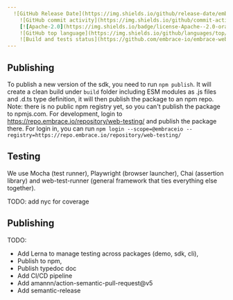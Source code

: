 ```yaml
---
  ![GitHub Release Date](https://img.shields.io/github/release-date/embrace-io/embrace-web-sdk)
    ![GitHub commit activity](https://img.shields.io/github/commit-activity/t/embrace-io/embrace-web-sdk)
    [![Apache-2.0](https://img.shields.io/badge/license-Apache--2.0-orange)](./LICENSE.txt)
    ![GitHub top language](https://img.shields.io/github/languages/top/embrace-io/embrace-web-sdk)
    ![Build and tests status](https://github.com/embrace-io/embrace-web-sdk/actions/workflows/ci-nodejs.yml/badge.svg)
---
```


## Publishing

To publish a new version of the sdk, you need to run `npm publish`. It will create a clean build under `build` folder
including ESM modules as .js files and .d.ts type definition, it will then publish the package to an npm repo.
Note: there is no public npm registry yet, so you can't publish the package to npmjs.com.
For development, login to https://repo.embrace.io/repository/web-testing/ and publish the package there.
For login in, you can run
`npm login --scope=@embraceio --registry=https://repo.embrace.io/repository/web-testing/`

## Testing

We use Mocha (test runner), Playwright (browser launcher), Chai (assertion library) and web-test-runner (general
framework that ties everything else together).

TODO: add nyc for coverage

## Publishing

TODO:

* Add Lerna to manage testing across packages (demo, sdk, cli),
* Publish to npm,
* Publish typedoc doc
* Add CI/CD pipeline
* Add amannn/action-semantic-pull-request@v5
* Add semantic-release